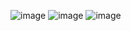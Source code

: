 ![image](https://github.com/user-attachments/assets/49d3a477-f462-4a38-a15a-19fee04c0f77)
![image](https://github.com/user-attachments/assets/51aabea1-c19c-4789-9baa-135fff418f21)
![image](https://github.com/user-attachments/assets/ffd1d7d6-eff1-4609-8f7b-cc04ce1f0896)

